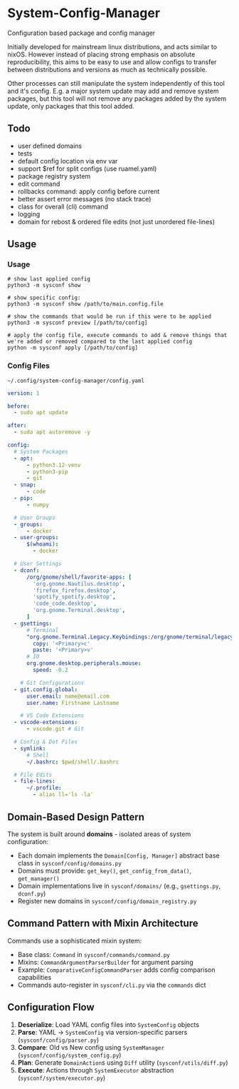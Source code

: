 # System-Config-Manager
Configuration based package and config manager

Initially developed for mainstream linux distributions, and acts similar to nixOS.
However instead of placing strong emphasis on absolute reproducibility, this aims to be easy to use and allow configs to transfer between distributions and versions as much as technically possible.

Other processes can still manipulate the system independently of this tool and it's config.
E.g. a major system update may add and remove system packages, but this tool will not remove any packages added by the system update, only packages that this tool added.

## Todo

- user defined domains
- tests
- default config location via env var
- support $ref for split configs (use ruamel.yaml)
- package registry system
- edit command
- rollbacks command: apply config before current
- better assert error messages (no stack trace)
- class for overall (cli) command
- logging
- domain for rebost & ordered file edits (not just unordered file-lines)

## Usage

### Usage

```shell
# show last applied config
python3 -m sysconf show

# show specific config:
python3 -m sysconf show /path/to/main.config.file

# show the commands that would be run if this were to be applied
python3 -m sysconf preview [/path/to/config]

# apply the config file, execute commands to add & remove things that we're added or removed compared to the last applied config
python -m sysconf apply [/path/to/config]
```

### Config Files

`~/.config/system-config-manager/config.yaml`
```yaml
version: 1

before:
  - sudo apt update

after:
  - sudo apt autoremove -y

config:
  # System Packages
  - apt:
      - python3.12-venv
      - python3-pip
      - git
  - snap:
      - code
  - pip:
      - numpy

  # User Groups
  - groups:
      - docker
  - user-groups:
      $(whoami): 
        - docker

  # User Settings
  - dconf:
      /org/gnome/shell/favorite-apps: [
        'org.gnome.Nautilus.desktop', 
        'firefox_firefox.desktop', 
        'spotify_spotify.desktop', 
        'code_code.desktop', 
        'org.gnome.Terminal.desktop',
      ]
  - gsettings:
      # Terminal
      "org.gnome.Terminal.Legacy.Keybindings:/org/gnome/terminal/legacy/keybindings/":
        copy: '<Primary>c'
        paste: '<Primary>v'
      # IO
      org.gnome.desktop.peripherals.mouse:
        speed: -0.2

    # Git Configurations
  - git.config.global:
      user.email: name@email.com
      user.name: Firstname Lastname

    # VS Code Extensions
  - vscode-extensions:
      - vscode.git # Git

  # Config & Dot Files
  - symlink:
      # Shell
      ~/.bashrc: $pwd/shell/.bashrc

  # File Edits
  - file-lines:
      ~/.profile:
        - alias ll='ls -la'
```

## Domain-Based Design Pattern
The system is built around **domains** - isolated areas of system configuration:
- Each domain implements the `Domain[Config, Manager]` abstract base class in `sysconf/config/domains.py`
- Domains must provide: `get_key()`, `get_config_from_data()`, `get_manager()`
- Domain implementations live in `sysconf/domains/` (e.g., `gsettings.py`, `dconf.py`)
- Register new domains in `sysconf/config/domain_registry.py`

## Command Pattern with Mixin Architecture
Commands use a sophisticated mixin system:
- Base class: `Command` in `sysconf/commands/command.py`
- Mixins: `CommandArgumentParserBuilder` for argument parsing
- Example: `ComparativeConfigCommandParser` adds config comparison capabilities
- Commands auto-register in `sysconf/cli.py` via the `commands` dict

## Configuration Flow
1. **Deserialize**: Load YAML config files into `SystemConfig` objects
2. **Parse**: YAML → `SystemConfig` via version-specific parsers (`sysconf/config/parser.py`)
3. **Compare**: Old vs New config using `SystemManager` (`sysconf/config/system_config.py`)
4. **Plan**: Generate `DomainAction`s using `Diff` utility (`sysconf/utils/diff.py`)
5. **Execute**: Actions through `SystemExecutor` abstraction (`sysconf/system/executor.py`)